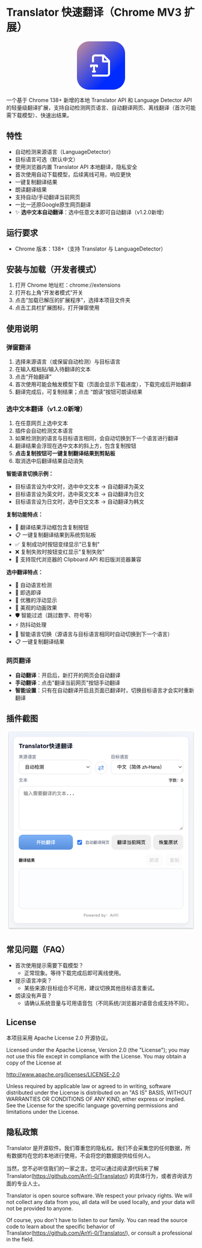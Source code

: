 # Translator 快速翻译（Chrome MV3 扩展）

<p align="center">
  <img src="icon.png" alt="Translator Extension Icon" width="128" />
</p>


一个基于 Chrome 138+ 新增的本地 Translator API 和 Language Detector API 的轻量级翻译扩展，支持自动检测网页语言、自动翻译网页、离线翻译（首次可能需下载模型）、快速出结果。

## 特性
- 自动检测来源语言（LanguageDetector）
- 目标语言可选（默认中文）
- 使用浏览器内置 Translator API 本地翻译，隐私安全
- 首次使用自动下载模型，后续离线可用，响应更快
- 一键复制翻译结果
- 朗读翻译结果
- 支持自动/手动翻译当前网页
- 一比一还原Google原生网页翻译
- ✨ **选中文本自动翻译**：选中任意文本即可自动翻译（v1.2.0新增）

## 运行要求
- Chrome 版本：138+（支持 Translator 与 LanguageDetector）

## 安装与加载（开发者模式）
1. 打开 Chrome 地址栏：chrome://extensions
2. 打开右上角“开发者模式”开关
3. 点击“加载已解压的扩展程序”，选择本项目文件夹
4. 点击工具栏扩展图标，打开弹窗使用

## 使用说明

### 弹窗翻译
1. 选择来源语言（或保留自动检测）与目标语言
2. 在输入框粘贴/输入待翻译的文本
3. 点击“开始翻译”
4. 首次使用可能会触发模型下载（页面会显示下载进度），下载完成后开始翻译
5. 翻译完成后，可复制结果；点击 “朗读”按钮可朗读结果

### 选中文本翻译（v1.2.0新增）
1. 在任意网页上选中文本
2. 插件会自动检测文本语言
3. 如果检测到的语言与目标语言相同，会自动切换到下一个语言进行翻译
4. 翻译结果会浮现在选中文本的斜上方，包含复制按钮
5. **点击复制按钮可一键复制翻译结果到剪贴板**
6. 取消选中后翻译结果自动消失

**智能语言切换示例：**
- 目标语言设为中文时，选中中文文本 → 自动翻译为英文
- 目标语言设为英文时，选中英文文本 → 自动翻译为日文
- 目标语言设为日文时，选中日文文本 → 自动翻译为韩文

**复制功能特点：**
- 🎯 翻译结果浮动框包含复制按钮
- 📋 一键复制翻译结果到系统剪贴板
- ✅ 复制成功时按钮变绿显示"已复制"
- ❌ 复制失败时按钮变红显示"复制失败"
- 🔄 支持现代浏览器的 Clipboard API 和旧版浏览器兼容

**选中翻译特点：**
- 🎯 自动语言检测
- 🚀 即选即译
- 💫 优雅的浮动显示
- 🎨 美观的动画效果
- 🛡️ 智能过滤（跳过数字、符号等）
- ⚡ 防抖动处理
- 🔄 智能语言切换（源语言与目标语言相同时自动切换到下一个语言）
- 📋 一键复制翻译结果

### 网页翻译
- **自动翻译**：开启后，新打开的网页会自动翻译
- **手动翻译**：点击"翻译当前网页"按钮手动翻译
- **智能设置**：只有在自动翻译开启且页面已翻译时，切换目标语言才会实时重新翻译

## 插件截图

![插件截图](/image/Translator.png)

## 常见问题（FAQ）
- 首次使用提示需要下载模型？
  - 正常现象。等待下载完成后即可离线使用。
- 提示语言冲突？
  - 某些来源/目标组合不可用，建议切换其他目标语言重试。
- 朗读没有声音？
  - 请确认系统音量与可用语音包（不同系统/浏览器对语音合成支持不同）。

## License
本项目采用 Apache License 2.0 开源协议。

Licensed under the Apache License, Version 2.0 (the "License"); you may not use this file except in compliance with the License. You may obtain a copy of the License at

http://www.apache.org/licenses/LICENSE-2.0

Unless required by applicable law or agreed to in writing, software distributed under the License is distributed on an "AS IS" BASIS, WITHOUT WARRANTIES OR CONDITIONS OF ANY KIND, either express or implied. See the License for the specific language governing permissions and limitations under the License.

## 隐私政策

Translator 是开源软件。我们尊重您的隐私权。我们不会采集您的任何数据，所有数据均在您的本地进行使用，不会将您的数据提供给任何人。

当然，您不必听信我们的一家之言。您可以通过阅读源代码来了解 Translator(https://github.com/AnYi-0/Translator/) 的具体行为，或者咨询该方面的专业人士。

Translator is open source software. We respect your privacy rights. We will not collect any data from you, all data will be used locally, and your data will not be provided to anyone.

Of course, you don't have to listen to our family. You can read the source code to learn about the specific behavior of Translator(https://github.com/AnYi-0/Translator/), or consult a professional in the field.